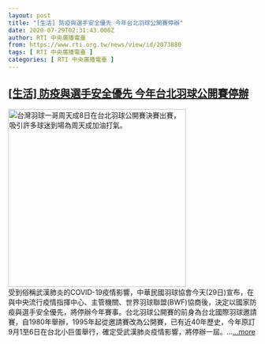 ```yaml
---
layout: post
title: "[生活] 防疫與選手安全優先 今年台北羽球公開賽停辦"
date: 2020-07-29T02:31:43.000Z
author: RTI 中央廣播電臺
from: https://www.rti.org.tw/news/view/id/2073880
tags: [ RTI 中央廣播電臺 ]
categories: [ RTI 中央廣播電臺 ]
---
```

<!--1595989903000-->
[[生活] 防疫與選手安全優先 今年台北羽球公開賽停辦](https://www.rti.org.tw/news/view/id/2073880)
------

<div>
<img src="https://static.rti.org.tw/assets/thumbnails/2019/09/08/20190908000122M.jpg" width="360" alt="台灣羽球一哥周天成8日在台北羽球公開賽決賽出賽，吸引許多球迷到場為周天成加油打氣。" title="台灣羽球一哥周天成8日在台北羽球公開賽決賽出賽，吸引許多球迷到場為周天成加油打氣。"><br>受到俗稱武漢肺炎的COVID-19疫情影響，中華民國羽球協會今天(29日)宣布，在與中央流行疫情指揮中心、主管機關、世界羽球聯盟(BWF)協商後，決定以國家防疫與選手安全優先，將停辦今年賽事。台北羽球公開賽的前身為台北國際羽球邀請賽，自1980年舉辦，1995年起從邀請賽改為公開賽，已有近40年歷史，今年原訂9月1至6日在台北小巨蛋舉行，確定受武漢肺炎疫情影響，將停辦一屆。...<a target="_blank" href="https://www.rti.org.tw/news/view/id/2073880">...more</a>
</div>
